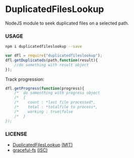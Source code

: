 # DuplicatedFilesLookup

NodeJS module to seek duplicated files on a selected path.

### USAGE
```bash
npm i duplicatedfileslookup --save
```
```javascript
var dfl = require("duplicatedfileslookup");
dfl.getDuplicateds(path,function(result){
    //do something with result object
});
```
Track progression:
```javascript
dfl.getProgress(function(progress){
    /*  do somenthing with progress object
    /*  { 
    /*    count : *last file processed*,
    /*    total : *totalfile to process*,
    /*    working : true|false
    /*  }
});
```
### LICENSE
- [DuplicatedFilesLookup](https://www.npmjs.com/package/duplicatedfileslookup) [(MIT)](https://github.com/RixSka/duplicatedfileslookup/blob/master/LICENSE)
- [graceful-fs](https://www.npmjs.com/package/graceful-fs) [(ISC)](https://spdx.org/licenses/ISC)

